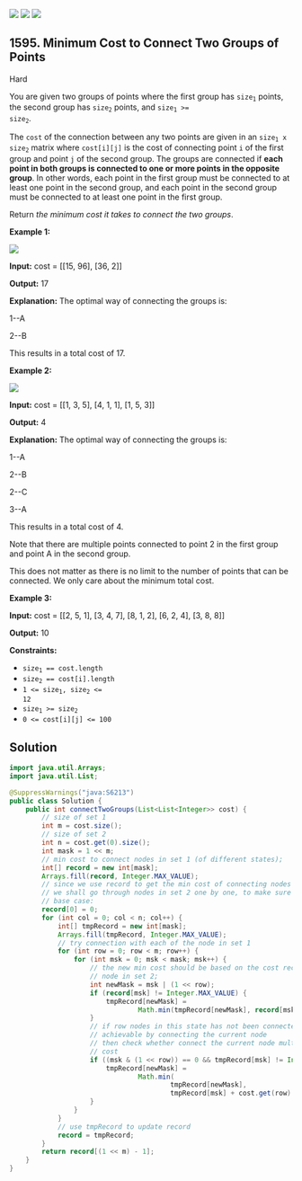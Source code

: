 [![](https://img.shields.io/github/stars/javadev/LeetCode-in-Java?label=Stars&style=flat-square)](https://github.com/javadev/LeetCode-in-Java)
[![](https://img.shields.io/github/forks/javadev/LeetCode-in-Java?label=Fork%20me%20on%20GitHub%20&style=flat-square)](https://github.com/javadev/LeetCode-in-Java/fork)
[![](https://img.shields.io/badge/-LeetCode%20in%20Kotlin-blue?style=flat-square)](https://github.com/javadev/LeetCode-in-Kotlin)

## 1595\. Minimum Cost to Connect Two Groups of Points

Hard

You are given two groups of points where the first group has <code>size<sub>1</sub></code> points, the second group has <code>size<sub>2</sub></code> points, and <code>size<sub>1</sub> >= size<sub>2</sub></code>.

The `cost` of the connection between any two points are given in an <code>size<sub>1</sub> x size<sub>2</sub></code> matrix where `cost[i][j]` is the cost of connecting point `i` of the first group and point `j` of the second group. The groups are connected if **each point in both groups is connected to one or more points in the opposite group**. In other words, each point in the first group must be connected to at least one point in the second group, and each point in the second group must be connected to at least one point in the first group.

Return _the minimum cost it takes to connect the two groups_.

**Example 1:**

![](https://assets.leetcode.com/uploads/2020/09/03/ex1.jpg)

**Input:** cost = \[\[15, 96], [36, 2]]

**Output:** 17

**Explanation:** The optimal way of connecting the groups is:

1--A

2--B

This results in a total cost of 17.

**Example 2:**

![](https://assets.leetcode.com/uploads/2020/09/03/ex2.jpg)

**Input:** cost = \[\[1, 3, 5], [4, 1, 1], [1, 5, 3]]

**Output:** 4

**Explanation:** The optimal way of connecting the groups is:

1--A

2--B

2--C

3--A

This results in a total cost of 4.

Note that there are multiple points connected to point 2 in the first group and point A in the second group.

This does not matter as there is no limit to the number of points that can be connected. We only care about the minimum total cost.

**Example 3:**

**Input:** cost = \[\[2, 5, 1], [3, 4, 7], [8, 1, 2], [6, 2, 4], [3, 8, 8]]

**Output:** 10

**Constraints:**

*   <code>size<sub>1</sub> == cost.length</code>
*   <code>size<sub>2</sub> == cost[i].length</code>
*   <code>1 <= size<sub>1</sub>, size<sub>2</sub> <= 12</code>
*   <code>size<sub>1</sub> >= size<sub>2</sub></code>
*   `0 <= cost[i][j] <= 100`

## Solution

```java
import java.util.Arrays;
import java.util.List;

@SuppressWarnings("java:S6213")
public class Solution {
    public int connectTwoGroups(List<List<Integer>> cost) {
        // size of set 1
        int m = cost.size();
        // size of set 2
        int n = cost.get(0).size();
        int mask = 1 << m;
        // min cost to connect nodes in set 1 (of different states);
        int[] record = new int[mask];
        Arrays.fill(record, Integer.MAX_VALUE);
        // since we use record to get the min cost of connecting nodes in set 1
        // we shall go through nodes in set 2 one by one, to make sure they are connected
        // base case:
        record[0] = 0;
        for (int col = 0; col < n; col++) {
            int[] tmpRecord = new int[mask];
            Arrays.fill(tmpRecord, Integer.MAX_VALUE);
            // try connection with each of the node in set 1
            for (int row = 0; row < m; row++) {
                for (int msk = 0; msk < mask; msk++) {
                    // the new min cost should be based on the cost record of connecting previous
                    // node in set 2;
                    int newMask = msk | (1 << row);
                    if (record[msk] != Integer.MAX_VALUE) {
                        tmpRecord[newMask] =
                                Math.min(tmpRecord[newMask], record[msk] + cost.get(row).get(col));
                    }
                    // if row nodes in this state has not been connected yet, and the msk is
                    // achievable by connecting the current node
                    // then check whether connect the current node multiple times will benefit the
                    // cost
                    if ((msk & (1 << row)) == 0 && tmpRecord[msk] != Integer.MAX_VALUE) {
                        tmpRecord[newMask] =
                                Math.min(
                                        tmpRecord[newMask],
                                        tmpRecord[msk] + cost.get(row).get(col));
                    }
                }
            }
            // use tmpRecord to update record
            record = tmpRecord;
        }
        return record[(1 << m) - 1];
    }
}
```